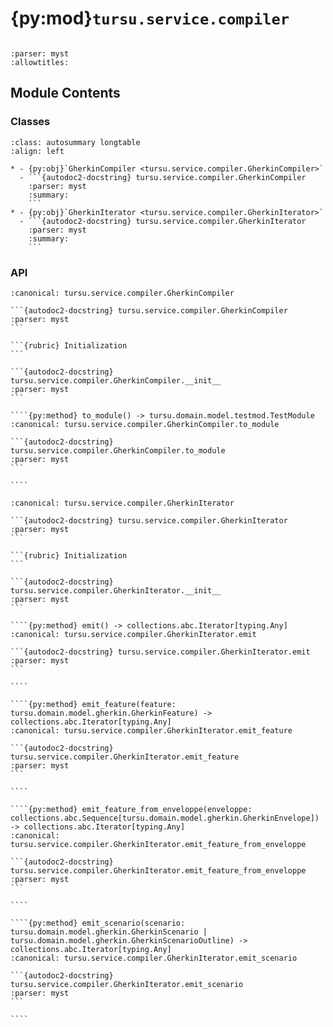 # {py:mod}`tursu.service.compiler`

```{py:module} tursu.service.compiler
```

```{autodoc2-docstring} tursu.service.compiler
:parser: myst
:allowtitles:
```

## Module Contents

### Classes

````{list-table}
:class: autosummary longtable
:align: left

* - {py:obj}`GherkinCompiler <tursu.service.compiler.GherkinCompiler>`
  - ```{autodoc2-docstring} tursu.service.compiler.GherkinCompiler
    :parser: myst
    :summary:
    ```
* - {py:obj}`GherkinIterator <tursu.service.compiler.GherkinIterator>`
  - ```{autodoc2-docstring} tursu.service.compiler.GherkinIterator
    :parser: myst
    :summary:
    ```
````

### API

`````{py:class} GherkinCompiler(doc: tursu.domain.model.gherkin.GherkinDocument, registry: tursu.runtime.registry.Tursu, package_name: str)
:canonical: tursu.service.compiler.GherkinCompiler

```{autodoc2-docstring} tursu.service.compiler.GherkinCompiler
:parser: myst
```

```{rubric} Initialization
```

```{autodoc2-docstring} tursu.service.compiler.GherkinCompiler.__init__
:parser: myst
```

````{py:method} to_module() -> tursu.domain.model.testmod.TestModule
:canonical: tursu.service.compiler.GherkinCompiler.to_module

```{autodoc2-docstring} tursu.service.compiler.GherkinCompiler.to_module
:parser: myst
```

````

`````

`````{py:class} GherkinIterator(doc: tursu.domain.model.gherkin.GherkinDocument)
:canonical: tursu.service.compiler.GherkinIterator

```{autodoc2-docstring} tursu.service.compiler.GherkinIterator
:parser: myst
```

```{rubric} Initialization
```

```{autodoc2-docstring} tursu.service.compiler.GherkinIterator.__init__
:parser: myst
```

````{py:method} emit() -> collections.abc.Iterator[typing.Any]
:canonical: tursu.service.compiler.GherkinIterator.emit

```{autodoc2-docstring} tursu.service.compiler.GherkinIterator.emit
:parser: myst
```

````

````{py:method} emit_feature(feature: tursu.domain.model.gherkin.GherkinFeature) -> collections.abc.Iterator[typing.Any]
:canonical: tursu.service.compiler.GherkinIterator.emit_feature

```{autodoc2-docstring} tursu.service.compiler.GherkinIterator.emit_feature
:parser: myst
```

````

````{py:method} emit_feature_from_enveloppe(enveloppe: collections.abc.Sequence[tursu.domain.model.gherkin.GherkinEnvelope]) -> collections.abc.Iterator[typing.Any]
:canonical: tursu.service.compiler.GherkinIterator.emit_feature_from_enveloppe

```{autodoc2-docstring} tursu.service.compiler.GherkinIterator.emit_feature_from_enveloppe
:parser: myst
```

````

````{py:method} emit_scenario(scenario: tursu.domain.model.gherkin.GherkinScenario | tursu.domain.model.gherkin.GherkinScenarioOutline) -> collections.abc.Iterator[typing.Any]
:canonical: tursu.service.compiler.GherkinIterator.emit_scenario

```{autodoc2-docstring} tursu.service.compiler.GherkinIterator.emit_scenario
:parser: myst
```

````

`````
